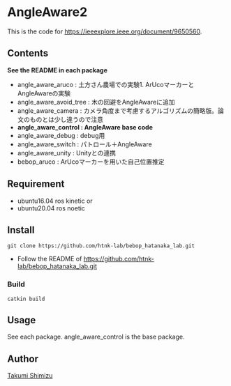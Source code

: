 # AngleAware2
This is the code for https://ieeexplore.ieee.org/document/9650560.

## Contents
**See the README in each package**
- angle_aware_aruco : 土方さん農場での実験1. ArUcoマーカーとAngleAwareの実験
- angle_aware_avoid_tree : 木の回避をAngleAwareに追加
- angle_aware_camera : カメラ角度まで考慮するアルゴリズムの簡略版。論文のものとは少し違うので注意
- **angle_aware_control : AngleAware base code**
- angle_aware_debug : debug用
- angle_aware_switch : パトロール＋AngleAware
- angle_aware_unity : Unityとの連携
- bebop_aruco : ArUcoマーカーを用いた自己位置推定


## Requirement
- ubuntu16.04 ros kinetic or
- ubuntu20.04 ros noetic


## Install
```
git clone https://github.com/htnk-lab/bebop_hatanaka_lab.git
```
- Follow the README of https://github.com/htnk-lab/bebop_hatanaka_lab.git

### Build
```
catkin build
```

## Usage
See each package.
angle_aware_control is the base package.



## Author

[Takumi Shimizu](https://github.com/tashiwater)




